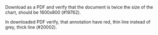 Download as a PDF and verify that the document is twice the size of the chart,
should be 1600x800 (#19762).

In downloaded PDF verify, that annotation have red, thin line instead of grey,
thick line (#20002).
